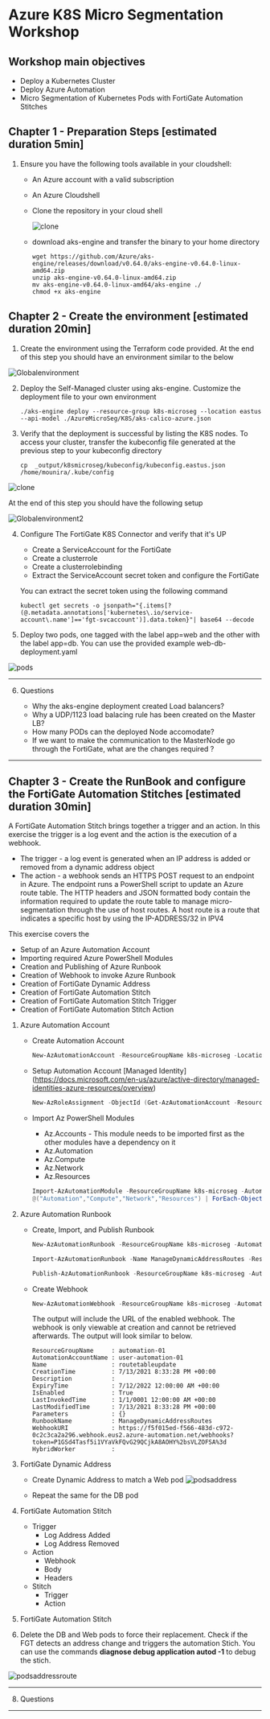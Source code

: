 # Azure K8S Micro Segmentation Workshop

## Workshop main objectives

* Deploy a Kubernetes Cluster
* Deploy Azure Automation
* Micro Segmentation of Kubernetes Pods with FortiGate Automation Stitches

## Chapter 1 - Preparation Steps [estimated duration 5min]

1. Ensure you have the following tools available in your cloudshell:

    * An Azure account with a valid subscription
    * An Azure Cloudshell

    * Clone the repository in your cloud shell

        ![clone](images/git_clone.jpg)     

    * download aks-engine and transfer the binary to your home directory

        ```
        wget https://github.com/Azure/aks-engine/releases/download/v0.64.0/aks-engine-v0.64.0-linux-amd64.zip
        unzip aks-engine-v0.64.0-linux-amd64.zip
        mv aks-engine-v0.64.0-linux-amd64/aks-engine ./
        chmod +x aks-engine 
        ```    

## Chapter 2 - Create the environment [estimated duration 20min]

1. Create the environment using the Terraform code provided. At the end of this step you should have an environment similar to the below

![Globalenvironment](images/environment.jpg)

2. Deploy the Self-Managed cluster using aks-engine. Customize the deployment file to your own environment
    
    ```
    ./aks-engine deploy --resource-group k8s-microseg --location eastus --api-model ./AzureMicroSeg/K8S/aks-calico-azure.json
    
    ```

3. Verify that the deployment is successful by listing the K8S nodes. To access your cluster, transfer the kubeconfig file generated at the previous step to your kubeconfig directory

    ```
    cp  _output/k8smicroseg/kubeconfig/kubeconfig.eastus.json /home/mounira/.kube/config
    ```

![clone](images/k8s-nodes.jpg)

At the end of this step you should have the following setup

![Globalenvironment2](images/environment_chapter2.jpg)

4. Configure The FortiGate K8S Connector and verify that it's UP

    * Create a ServiceAccount for the FortiGate
    * Create a clusterrole
    * Create a clusterrolebinding
    * Extract the ServiceAccount secret token and configure the FortiGate
    
    You can extract the secret token using the following command

    ```
    kubectl get secrets -o jsonpath="{.items[?(@.metadata.annotations['kubernetes\.io/service-account\.name']=='fgt-svcaccount')].data.token}"| base64 --decode
    ```

5. Deploy two pods, one tagged with the label app=web and the other with the label app=db. You can use the provided example web-db-deployment.yaml

![pods](images/k8s-pods.jpg)


**************

6. Questions

    * Why the aks-engine deployment created Load balancers?
    * Why a UDP/1123 load balacing rule has been created on the Master LB?    
    * How many PODs can the deployed Node accomodate?
    * If we want to make the communication to the MasterNode go through the FortiGate, what are the changes required ?    

**************

## Chapter 3 - Create the RunBook and configure the FortiGate Automation Stitches [estimated duration 30min]

A FortiGate Automation Stitch brings together a trigger and an action. In this exercise the trigger is a log event and the action is the execution of a webhook.

* The trigger - a log event is generated when an IP address is added or removed from a dynamic address object
* The action - a webhook sends an HTTPS POST request to an endpoint in Azure. The endpoint runs a PowerShell script to update an Azure route table. The HTTP headers and JSON formatted body contain the information required to update the route table to manage micro-segmentation through the use of host routes. A host route is a route that indicates a specific host by using the IP-ADDRESS/32 in IPV4

This exercise covers the

* Setup of an Azure Automation Account
* Importing required Azure PowerShell Modules
* Creation and Publishing of Azure Runbook
* Creation of Webhook to invoke Azure Runbook
* Creation of FortiGate Dynamic Address
* Creation of FortiGate Automation Stitch
* Creation of FortiGate Automation Stitch Trigger
* Creation of FortiGate Automation Stitch Action

1. Azure Automation Account
    * Create Automation Account

        ```PowerShell
        New-AzAutomationAccount -ResourceGroupName k8s-microseg -Location eastus -Name user-automation-01  -AssignSystemIdentity -Plan Basic
        ```

    * Setup Automation Account [Managed Identity] (<https://docs.microsoft.com/en-us/azure/active-directory/managed-identities-azure-resources/overview>)

        ```PowerShell
        New-AzRoleAssignment -ObjectId (Get-AzAutomationAccount -ResourceGroupName k8s-microseg -Name user-automation-01).Identity.PrincipalId -RoleDefinitionName "Contributor" -Scope (Get-AzResourceGroup -Name k8s-microseg -Location eastus).ResourceId
        ```

    * Import Az PowerShell Modules
        * Az.Accounts - This module needs to be imported first as the other modules have a dependency on it
        * Az.Automation
        * Az.Compute
        * Az.Network
        * Az.Resources

        ```PowerShell
        Import-AzAutomationModule -ResourceGroupName k8s-microseg -AutomationAccountName user-automation-01 -Name Az.Accounts  -ContentLinkUri https://www.powershellgallery.com/api/v2/package/Az.Accounts
        @("Automation","Compute","Network","Resources") | ForEach-Object {Import-AzAutomationModule -ResourceGroupName k8s-microseg -AutomationAccountName user-automation-01 -Name Az.$_  -ContentLinkUri https://www.powershellgallery.com/api/v2/package/Az.$_}
        ```

2. Azure Automation Runbook
    * Create, Import, and Publish Runbook

        ```PowerShell
        New-AzAutomationRunbook -ResourceGroupName k8s-microseg -AutomationAccountName user-automation-01 -Name ManageDynamicAddressRoutes -Type PowerShell
        
        Import-AzAutomationRunbook -Name ManageDynamicAddressRoutes -ResourceGroupName k8s-microseg -AutomationAccountName user-automation-01 -Path ./AzureMicroSeg/Azure/ManageDynamicAddressRoutes.ps1 -Type PowerShell –Force
        
        Publish-AzAutomationRunbook -ResourceGroupName k8s-microseg -AutomationAccountName user-automation-01 -Name ManageDynamicAddressRoutes
        ```

    * Create Webhook

        ```PowerShell
        New-AzAutomationWebhook -ResourceGroupName k8s-microseg -AutomationAccountName user-automation-01 -RunbookName ManageDynamicAddressRoutes -Name routetableupdate -IsEnabled $True -ExpiryTime "07/12/2022" -Force
        ```

        The output will include the URL of the enabled webhook. The webhook is only viewable at creation and cannot be retrieved afterwards. The output will look similar to below.

        ```text
        ResourceGroupName     : automation-01
        AutomationAccountName : user-automation-01
        Name                  : routetableupdate
        CreationTime          : 7/13/2021 8:33:28 PM +00:00
        Description           :
        ExpiryTime            : 7/12/2022 12:00:00 AM +00:00
        IsEnabled             : True
        LastInvokedTime       : 1/1/0001 12:00:00 AM +00:00
        LastModifiedTime      : 7/13/2021 8:33:28 PM +00:00
        Parameters            : {}
        RunbookName           : ManageDynamicAddressRoutes
        WebhookURI            : https://f5f015ed-f566-483d-c972-0c2c3ca2a296.webhook.eus2.azure-automation.net/webhooks?token=P1GSd4Tasf5i1VYaVkFQvG29QCjkA8AOHY%2bsVLZOFSA%3d
        HybridWorker          :
        ```

3. FortiGate Dynamic Address
    * Create Dynamic Address to match a Web pod
        ![podsaddress](images/k8s-pods-address.jpg)

    * Repeat the same for the DB pod 

4. FortiGate Automation Stitch
    * Trigger
        * Log Address Added
        * Log Address Removed
    * Action
        * Webhook
        * Body
        * Headers
    * Stitch
        * Trigger
        * Action


5. FortiGate Automation Stitch

6. Delete the DB and Web pods to force their replacement. Check if the FGT detects an address change and triggers the automation Stich. You can use the commands 
 **diagnose debug  application autod -1** to debug the stich.

![podsaddressroute](images/k8s-pods-routeadded.jpg)

**************

8. Questions

**************